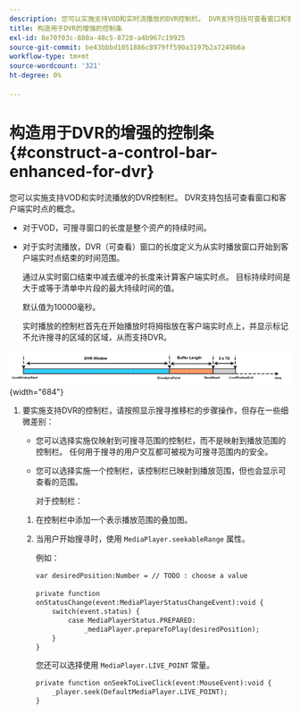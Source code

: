 ```yaml
---
description: 您可以实施支持VOD和实时流播放的DVR控制栏。 DVR支持包括可查看窗口和客户端实时点的概念。
title: 构造用于DVR的增强的控制条
exl-id: 8e70f03c-880a-48c5-8728-a4b967c19925
source-git-commit: be43bbbd1051886c8979ff590a3197b2a7249b6a
workflow-type: tm+mt
source-wordcount: '321'
ht-degree: 0%

---
```


# 构造用于DVR的增强的控制条{#construct-a-control-bar-enhanced-for-dvr}

您可以实施支持VOD和实时流播放的DVR控制栏。 DVR支持包括可查看窗口和客户端实时点的概念。

* 对于VOD，可搜寻窗口的长度是整个资产的持续时间。
* 对于实时流播放，DVR（可查看）窗口的长度定义为从实时播放窗口开始到客户端实时点结束的时间范围。

   通过从实时窗口结束中减去缓冲的长度来计算客户端实时点。 目标持续时间是大于或等于清单中片段的最大持续时间的值。

   默认值为10000毫秒。

   实时播放的控制栏首先在开始播放时将拇指放在客户端实时点上，并显示标记不允许搜寻的区域的区域，从而支持DVR。

<!--<a id="fig_37A39A28BA714BA5A2C461357ED5BD41"></a>-->

![](assets/dvr-window.PNG){width="684"}

1. 要实施支持DVR的控制栏，请按照显示搜寻推移栏的步骤操作，但存在一些细微差别：

   * 您可以选择实施仅映射到可搜寻范围的控制栏，而不是映射到播放范围的控制栏。 任何用于搜寻的用户交互都可被视为可搜寻范围内的安全。
   * 您可以选择实施一个控制栏，该控制栏已映射到播放范围，但也会显示可查看的范围。

      对于控制栏：
   1. 在控制栏中添加一个表示播放范围的叠加图。
   1. 当用户开始搜寻时，使用 `MediaPlayer.seekableRange` 属性。

      例如：

      ```
      var desiredPosition:Number = // TODO : choose a value 
      
      private function onStatusChange(event:MediaPlayerStatusChangeEvent):void { 
          switch(event.status) { 
              case MediaPlayerStatus.PREPARED: 
                  _mediaPlayer.prepareToPlay(desiredPosition); 
          } 
      }
      ```

      您还可以选择使用 `MediaPlayer.LIVE_POINT` 常量。

      ```
      private function onSeekToLiveClick(event:MouseEvent):void { 
          _player.seek(DefaultMediaPlayer.LIVE_POINT); 
      }
      ```
